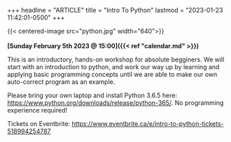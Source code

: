 +++
headline = "ARTICLE"
title = "Intro To Python"
lastmod = "2023-01-23 11:42:01-0500"
+++

{{< centered-image src="python.jpg" width="640">}}
</br>
</br>
__[Sunday February 5th 2023 @ 15:00]({{< ref "calendar.md" >}})__  
  
This is an introductory, hands-on workshop for absolute begginers. We will start with an introduction to python, and work our way up by learning and applying basic programming concepts until we are able to make our own auto-correct program as an example.

Please bring your own laptop and install Python 3.6.5 here: https://www.python.org/downloads/release/python-365/. No programming experience required!

Tickets on Eventbrite: https://www.eventbrite.ca/e/intro-to-python-tickets-518994254787
